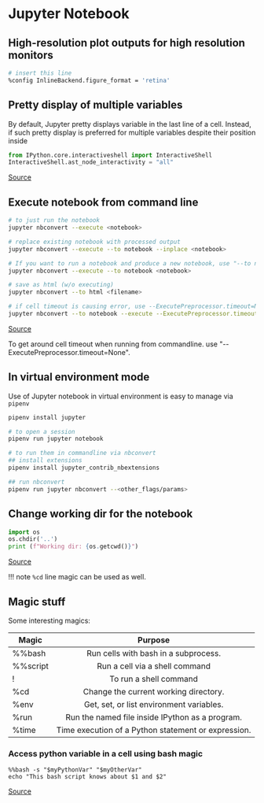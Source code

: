 # Jupyter Notebook

## High-resolution plot outputs for high resolution monitors

```sh
# insert this line
%config InlineBackend.figure_format = 'retina'
```


## Pretty display of multiple variables

By default, Jupyter pretty displays variable in the last line of a cell. Instead, if such pretty display is preferred for multiple variables despite their position inside

```py
from IPython.core.interactiveshell import InteractiveShell
InteractiveShell.ast_node_interactivity = "all"
```

[Source](https://www.dataquest.io/blog/jupyter-notebook-tips-tricks-shortcuts/)


## Execute notebook from command line

```sh
# to just run the notebook
jupyter nbconvert --execute <notebook>

# replace existing notebook with processed output
jupyter nbconvert --execute --to notebook --inplace <notebook>

# If you want to run a notebook and produce a new notebook, use "--to notebook"
jupyter nbconvert --execute --to notebook <notebook>

# save as html (w/o executing)
jupyter nbconvert --to html <filename>

# if cell timeout is causing error, use --ExecutePreprocessor.timeout=None
jupyter nbconvert --to notebook --execute --ExecutePreprocessor.timeout=None --inplace <filename>
```

[Source](https://stackoverflow.com/a/35572827/3998252)

To get around cell timeout when running from commandline. use "--ExecutePreprocessor.timeout=None".


## In virtual environment mode

Use of Jupyter notebook in virtual environment is easy to manage via `pipenv`

```sh
pipenv install jupyter

# to open a session
pipenv run jupyter notebook

# to run them in commandline via nbconvert
## install extensions
pipenv install jupyter_contrib_nbextensions

## run nbconvert
pipenv run jupyter nbconvert --<other_flags/params>
```


## Change working dir for the notebook

```py
import os
os.chdir('..')
print (f"Working dir: {os.getcwd()}")
```

[Source](https://stackoverflow.com/a/35665295/3998252)

!!! note
    `%cd` line magic can be used as well.

## Magic stuff

Some interesting magics:

| Magic    |                       Purpose                       |
| -------- | :-------------------------------------------------: |
| %%bash   |        Run cells with bash in a subprocess.         |
| %%script |           Run a cell via a shell command            |
| !      |        To run a shell command        |
| %cd      |        Change the current working directory.        |
| %env     |      Get, set, or list environment variables.       |
| %run     |   Run the named file inside IPython as a program.   |
| %time    | Time execution of a Python statement or expression. |


### Access python variable in a cell using bash magic

```
%%bash -s "$myPythonVar" "$myOtherVar"
echo "This bash script knows about $1 and $2"
```

[Source](https://stackoverflow.com/a/19674648/3998252)

